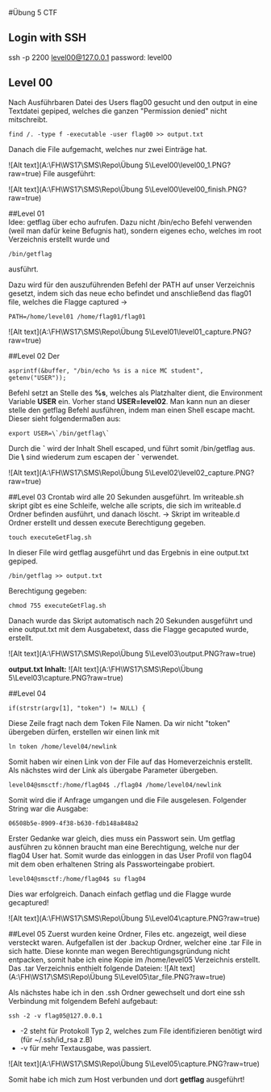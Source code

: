 #Übung 5 CTF
## Login with SSH
ssh -p 2200 level00@127.0.0.1
password: level00

## Level 00
Nach Ausführbaren Datei des Users flag00 gesucht und den output in eine Textdatei gepiped, welches die ganzen "Permission denied" nicht mitschreibt.

```
find /. -type f -executable -user flag00 >> output.txt
```

Danach die File aufgemacht, welches nur zwei Einträge hat.

![Alt text](A:\FH\WS17\SMS\Repo\Übung 5\Level00\level00_1.PNG?raw=true)
File ausgeführt:

![Alt text](A:\FH\WS17\SMS\Repo\Übung 5\Level00\level00_finish.PNG?raw=true)

##Level 01	
Idee:
getflag über echo aufrufen. Dazu nicht /bin/echo Befehl verwenden (weil man dafür keine Befugnis hat), sondern eigenes echo, welches im root Verzeichnis erstellt wurde und
```
/bin/getflag
```
ausführt.

Dazu wird für den auszuführenden Befehl der PATH auf unser Verzeichnis gesetzt, indem sich das neue echo befindet und anschließend das flag01 file, welches die Flagge captured ->
```
PATH=/home/level01 /home/flag01/flag01
```

![Alt text](A:\FH\WS17\SMS\Repo\Übung 5\Level01\level01_capture.PNG?raw=true)

##Level 02
Der
```
asprintf(&buffer, "/bin/echo %s is a nice MC student", getenv("USER"));
```
Befehl setzt an Stelle des **%s**, welches als Platzhalter dient, die Environment Variable **USER** ein.
Vorher stand **USER=level02**. Man kann nun an dieser stelle den getflag Befehl ausführen, indem man einen Shell escape macht.
Dieser sieht folgendermaßen aus:
```
export USER=\`/bin/getflag\`
```
Durch die **\`** wird der Inhalt Shell escaped, und führt somit /bin/getflag aus. Die **\\** sind wiederum zum escapen der **\`** verwendet.

![Alt text](A:\FH\WS17\SMS\Repo\Übung 5\Level02\level02_capture.PNG?raw=true)


##Level 03
Crontab wird alle 20 Sekunden ausgeführt.
Im writeable.sh skript gibt es eine Schleife, welche alle scripts, die sich im writeable.d Ordner befinden ausführt, und danach löscht.
-> Skript im writeable.d Ordner erstellt und dessen execute Berechtigung gegeben.
```
touch executeGetFlag.sh
```
In dieser File wird getflag ausgeführt und das Ergebnis in eine output.txt gepiped.
```
/bin/getflag >> output.txt
```
Berechtigung gegeben:
```
chmod 755 executeGetFlag.sh
```
Danach wurde das Skript automatisch nach 20 Sekunden ausgeführt und eine output.txt mit dem Ausgabetext, dass die Flagge gecaputed wurde, erstellt.

![Alt text](A:\FH\WS17\SMS\Repo\Übung 5\Level03\output.PNG?raw=true)

**output.txt Inhalt:**
![Alt text](A:\FH\WS17\SMS\Repo\Übung 5\Level03\capture.PNG?raw=true)

##Level 04
```
if(strstr(argv[1], "token") != NULL) {
```
Diese Zeile fragt nach dem Token File Namen. Da wir nicht "token" übergeben dürfen, erstellen wir einen link mit
```
ln token /home/level04/newlink
```
Somit haben wir einen Link von der File auf das Homeverzeichnis erstellt.
Als nächstes wird der Link als übergabe Parameter übergeben.
```
level04@smsctf:/home/flag04$ ./flag04 /home/level04/newlink
```
Somit wird die if Anfrage umgangen und die File ausgelesen.
Folgender String war die Ausgabe:
```
06508b5e-8909-4f38-b630-fdb148a848a2
```
Erster Gedanke war gleich, dies muss ein Passwort sein. Um getflag ausführen zu können braucht man eine Berechtigung, welche nur der flag04 User hat. Somit wurde das einloggen in das User Profil von flag04 mit dem oben erhaltenen String als Passworteingabe probiert.
```
level04@smsctf:/home/flag04$ su flag04
```
Dies war erfolgreich. Danach einfach getflag und die Flagge wurde gecaptured!

![Alt text](A:\FH\WS17\SMS\Repo\Übung 5\Level04\capture.PNG?raw=true)

##Level 05
Zuerst wurden keine Ordner, Files etc. angezeigt, weil diese versteckt waren.
Aufgefallen ist der .backup Ordner, welcher eine .tar File in sich hatte.
Diese konnte man wegen Berechtigungsgründung nicht entpacken, somit habe ich eine Kopie im /home/level05 Verzeichnis erstellt.
Das .tar Verzeichnis enthielt folgende Dateien:
![Alt text](A:\FH\WS17\SMS\Repo\Übung 5\Level05\tar_file.PNG?raw=true)

Als nächstes habe ich in den .ssh Ordner gewechselt und dort eine ssh Verbindung mit folgendem Befehl aufgebaut:
```
ssh -2 -v flag05@127.0.0.1
```
- -2 steht für Protokoll Typ 2, welches zum File identifizieren benötigt wird (für  ~/.ssh/id_rsa z.B)
- -v für mehr Textausgabe, was passiert.

![Alt text](A:\FH\WS17\SMS\Repo\Übung 5\Level05\capture.PNG?raw=true)

Somit habe ich mich zum Host verbunden und dort **getflag** ausgeführt!


